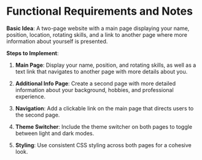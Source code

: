 # Functional Requirements and Notes

**Basic Idea**: A two-page website with a main page displaying your name, position, location, rotating skills, and a link to another page where more information about yourself is presented.

**Steps to Implement**:

1. **Main Page**: Display your name, position, and rotating skills, as well as a text link that navigates to another page with more details about you.

2. **Additional Info Page**: Create a second page with more detailed information about your background, hobbies, and professional experience.

3. **Navigation**: Add a clickable link on the main page that directs users to the second page.

4. **Theme Switcher**: Include the theme switcher on both pages to toggle between light and dark modes.

5. **Styling**: Use consistent CSS styling across both pages for a cohesive look.
